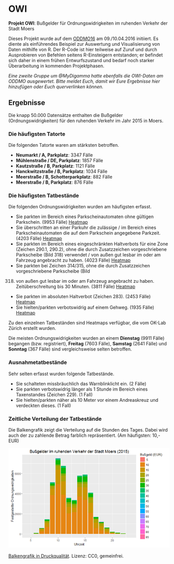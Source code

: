 # OWI

**Projekt OWI**: Bußgelder für Ordnungswidrigkeiten im ruhenden Verkehr der Stadt Moers

Dieses Projekt wurde auf dem [ODDMO16](http://hackday.moers.de/ "Open Data-Hackday") am 09./10.04.2016 initiiert. Es diente als einführendes Beispiel zur Auswertung und Visualisierung von Daten mithilfe von R. Der R-Code ist hier teilweise auf Zuruf und durch Ausprobieren von Befehlen seitens R-Einsteigern entstanden; er befindet sich daher in einem frühen Entwurfszustand und bedarf noch starker Überarbeitung in kommenden Projektphasen.

*Eine zweite Gruppe um @MyDigamma hatte ebenfalls die OWI-Daten am ODDMO ausgewertet. Bitte meldet Euch, damit wir Eure Ergebnisse hier hinzufügen oder Euch querverlinken können.*

## Ergebnisse
Die knapp 50.000 Datensätze enthalten die Bußgelder (Ordnungswidrigkeiten) für den ruhenden Verkehr im Jahr 2015 in Moers.

### Die häufigsten Tatorte
Die folgenden Tatorte waren am stärksten betroffen.

* **Neumarkt / A, Parkplatz**: 3347 Fälle
* **Mühlenstraße / DE, Parkplatz**: 1857 Fälle
* **Kautzstraße / B, Parkplatz**: 1121 Fälle
* **Hanckwitzstraße / B, Parkplatz**: 1034 Fälle
* **Meerstraße / B, Schotterparkplatz**:  882 Fälle
* **Meerstraße / B, Parkplatz**:  876 Fälle

### Die häufigsten Tatbestände
Die folgenden Ordnungswidrigkeiten wurden am häufigsten erfasst.

* Sie parkten im Bereich eines Parkscheinautomaten ohne gültigen Parkschein. (9953 Fälle) [Heatmap](http://geojson.ft0.ch/heat/#http://w-moers.ft0.ch/q/bussgeld/%20/tatbestand=113140 "Heatmap (auf OpenStreetMap)")
* Sie überschritten an einer Parkuhr die zulässige / im Bereich eines Parkscheinautomaten die auf dem Parkschein angegebene Parkzeit. (4203 Fälle) [Heatmap](http://geojson.ft0.ch/heat/#http://w-moers.ft0.ch/q/bussgeld/%20/tatbestand=113120 "Heatmap (auf OpenStreetMap)")
* Sie parkten im Bereich eines eingeschränkten Haltverbots für eine Zone (Zeichen 290.1, 290.2), ohne die durch Zusatzzeichen vorgeschriebene Parkscheibe (Bild 318) verwendet / von außen gut lesbar im oder am
Fahrzeug angebracht zu haben. (4023 Fälle) [Heatmap](http://geojson.ft0.ch/heat/#http://w-moers.ft0.ch/q/bussgeld/%20/tatbestand=113240 "Heatmap (auf OpenStreetMap)")
* Sie parkten bei Zeichen 314/315, ohne die durch Zusatzzeichen vorgeschriebene Parkscheibe (Bild
318) von außen gut lesbar im oder am Fahrzeug angebracht zu haben. Zeitüberschreitung bis 30 Minuten. (3811 Fälle) [Heatmap](http://geojson.ft0.ch/heat/#http://w-moers.ft0.ch/q/bussgeld/%20/tatbestand=113300 "Heatmap (auf OpenStreetMap)")
* Sie parkten im absoluten Haltverbot (Zeichen 283). (2453 Fälle) [Heatmap](http://geojson.ft0.ch/heat/#http://w-moers.ft0.ch/q/bussgeld/%20/tatbestand=141312 "Heatmap (auf OpenStreetMap)")
* Sie hielten/parkten verbotswidrig auf einem Gehweg. (1935 Fälle) [Heatmap](http://geojson.ft0.ch/heat/#http://w-moers.ft0.ch/q/bussgeld/%20/tatbestand=112402 "Heatmap (auf OpenStreetMap)")

Zu den einzelnen Tatbeständen sind Heatmaps verfügbar, die vom OK-Lab Zürich erstellt wurden. 

Die meisten Ordnungswidrigkeiten wurden an einem **Dienstag** (9911 Fälle) begangen (bzw. registriert), **Freitag** (7603 Fälle), **Samstag** (2641 Fälle) und **Sonntag** (367 Fälle) sind vergleichsweise selten betroffen.

### Ausnahmetatbestände
Sehr selten erfasst wurden folgende Tatbestände.

* Sie schalteten missbräuchlich das Warnblinklicht ein. (2 Fälle)
* Sie parkten verbotswidrig länger als 1 Stunde im Bereich eines Taxenstandes (Zeichen 229). (1 Fall)
* Sie hielten/parkten näher als 10 Meter vor einem Andreaskreuz und verdeckten dieses. (1 Fall)

### Zeitliche Verteilung der Tatbestände 

Die Balkengrafik zeigt die Verteilung auf die Stunden des Tages. Dabei wird auch der zu zahlende Betrag farblich repräsentiert. (Am häufigsten: 10,- EUR) 

![Balkengrafik](https://raw.githubusercontent.com/CodeforNiederrhein/OWI/master/Rplot01.png)

[Balkengrafik in Druckqualität](https://github.com/CodeforNiederrhein/OWI/raw/master/Balkendiagramm_in_Druckqualit%C3%A4t.pdf). Lizenz: CC0, gemeinfrei.